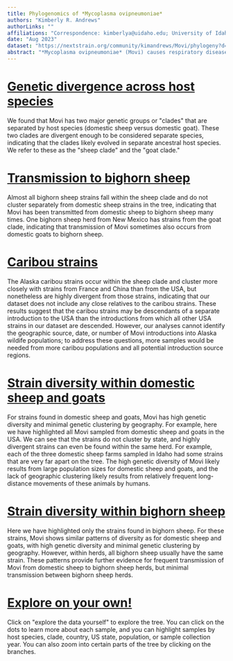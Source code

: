 ```yaml
---
title: Phylogenomics of *Mycoplasma ovipneumoniae*
authors: "Kimberly R. Andrews"
authorLinks: ""
affiliations: "Correspondence: kimberlya@uidaho.edu; University of Idaho Institute for Interdisciplinary Data Sciences (IIDS) Genomics and Bioinformatics Resources Core (GBRC)"
date: "Aug 2023"
dataset: "https://nextstrain.org/community/kimandrews/Movi/phylogeny?d=tree&legend=open"
abstract: "*Mycoplasma ovipneumoniae* (Movi) causes respiratory disease in wild and domestic sheep and goats around the world, resulting in economic losses for the domestic sheep industry and severe population declines for wild species. We performed phylogenetic analyses using 99 Movi genomes from four host species across six countries. Scroll down to learn more."
---
```


# [Genetic divergence across host species](https://nextstrain.org/community/kimandrews/Movi/phylogeny?d=tree&c=hostspecies&legend=open)
We found that Movi has two major genetic groups or "clades" that are separated by host species (domestic sheep versus domestic goat). These two clades are divergent enough to be considered separate species, indicating that the clades likely evolved in separate ancestral host species. We refer to these as the "sheep clade" and the "goat clade."

# [Transmission to bighorn sheep](https://nextstrain.org/community/kimandrews/Movi/phylogeny?d=tree&c=hostspecies&legend=open)
Almost all bighorn sheep strains fall within the sheep clade and do not cluster separately from domestic sheep strains in the tree, indicating that Movi has been transmitted from domestic sheep to bighorn sheep many times. One bighorn sheep herd from New Mexico has strains from the goat clade, indicating that transmission of Movi sometimes also occurs from domestic goats to bighorn sheep.

# [Caribou strains](https://nextstrain.org/community/kimandrews/Movi/phylogeny?d=tree&c=hostspecies&legend=open)
The Alaska caribou strains occur within the sheep clade and cluster more closely with strains from France and China than from the USA, but nonetheless are highly divergent from those strains, indicating that our dataset does not include any close relatives to the caribou strains. These results suggest that the caribou strains may be descendants of a separate introduction to the USA than the introductions from which all other USA strains in our dataset are descended. However, our analyses cannot identify the geographic source, date, or number of Movi introductions into Alaska wildife populations; to address these questions, more samples would be needed from more caribou populations and all potential introduction source regions.

# [Strain diversity within domestic sheep and goats](https://nextstrain.org/community/kimandrews/Movi/phylogeny?d=tree&c=domestic_pop&legend=open)
For strains found in domestic sheep and goats, Movi has high genetic diversity and minimal genetic clustering by geography. For example, here we have highlighted all Movi sampled from domestic sheep and goats in the USA. We can see that the strains do not cluster by state, and highly divergent strains can even be found within the same herd. For example, each of the three domestic sheep farms sampled in Idaho had some strains that are very far apart on the tree. The high genetic diversity of Movi likely results from large population sizes for domestic sheep and goats, and the lack of geographic clustering likely results from relatively frequent long-distance movements of these animals by humans.

# [Strain diversity within bighorn sheep](https://nextstrain.org/community/kimandrews/Movi/phylogeny?d=tree&c=wild_pop&legend=open)
Here we have highlighted only the strains found in bighorn sheep. For these strains, Movi shows similar patterns of diversity as for domestic sheep and goats, with high genetic diversity and minimal genetic clustering by geography. However, within herds, all bighorn sheep usually have the same strain. These patterns provide further evidence for frequent transmission of Movi from domestic sheep to bighorn sheep herds, but minimal transmission between bighorn sheep herds.

# [Explore on your own!](https://nextstrain.org/community/kimandrews/Movi/phylogeny?d=tree&legend=open)
Click on "explore the data yourself" to explore the tree. You can click on the dots to learn more about each sample, and you can highlight samples by host species, clade, country, US state, population, or sample collection year. You can also zoom into certain parts of the tree by clicking on the branches.

